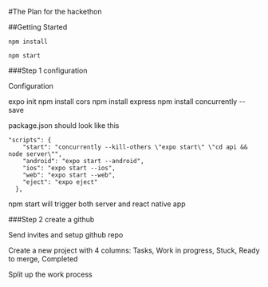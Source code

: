#The Plan for the hackethon

##Getting Started

```
npm install
```

```
npm start
```

###Step 1 configuration

Configuration

expo init <app-name>
npm install cors
npm install express
npm install concurrently --save

package.json should look like this

```  
"scripts": {
    "start": "concurrently --kill-others \"expo start\" \"cd api && node server\"",
    "android": "expo start --android",
    "ios": "expo start --ios",
    "web": "expo start --web",
    "eject": "expo eject"
  },
  ```

npm start will trigger both server and react native app

###Step 2 create a github

Send invites and setup github repo

Create a new project with 4 columns: Tasks, Work in progress, Stuck, Ready to merge, Completed

Split up the work process
